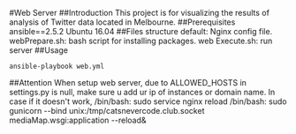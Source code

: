 
#Web Server
##Introduction
This project is for visualizing the results of analysis of Twitter data located in Melbourne.
##Prerequisites
ansible==2.5.2
Ubuntu 16.04
##Files structure
default: Nginx config file.
webPrepare.sh: bash script for installing packages.
web Execute.sh: run server
##Usage

    ansible-playbook web.yml
    
##Attention
When setup web server, due to ALLOWED_HOSTS in settings.py is null, make sure u add ur ip of instances or domain name.
In case if it doesn't work, 
/bin/bash: sudo service nginx reload
/bin/bash: sudo gunicorn --bind unix:/tmp/catsnevercode.club.socket mediaMap.wsgi:application --reload&


